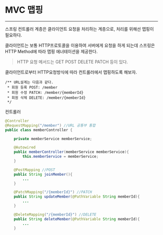 #  MVC 맵핑

---

스프링 컨트롤러 계층은 클라이언트 요청을 처리하는 계층으로, 처리를 위해선 맵핑이 필요하다. 

클라이언트는 보통 HTTP프로토콜을 이용하여 서버에게 요청을 하게 되는데 스프링은 HTTP Method에 따라 맵핑 에너테이션을 제공한다.

>  HTTP 요청 메서드는 GET POST DELETE PATCH 등이 있다.

클라이언트로부터 HTTP요청방식에 따라 컨트롤러에서 맵핑하도록 해보자.



```
/** URL설계는 다음과 같다.
 * 회원 등록 POST: /member
 * 회원 수정 PATCH: /member/{memberId}
 * 회원 삭제 DELETE: /member/{memberId}
 */
```

컨트롤러

~~~JAVA
@Controller
@RequestMapping("/member") //URL 공통부 통합
public class memberController {

    private memberService memberService;

    @Autowired
    public memberController(memberService memberService){
        this.memberService = memberService;
    }

    @PostMapping //POST
    public String joinMember(){
        ...
    }

    @PatchMapping("/{memberId}") //PATCH
    public String updateMember(@PathVariable String memberId){
        ...
    }

    @DeleteMapping("/{memberId}") //DELETE
    public String deleteMember(@PathVariable String memberId){
        ...
    }
~~~



